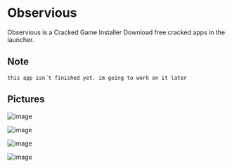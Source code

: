 # Observious
Observious is a Cracked Game Installer
Download free cracked apps in the launcher.


## Note
```
this app isn´t finished yet. im going to work on it later
```

## Pictures

![image](https://github.com/ASMRoyal/Observious/assets/89786570/bf0194d6-4fb6-420f-82f2-d40e16db4913)

![image](https://github.com/ASMRoyal/Observious/assets/89786570/fdf019fb-09fe-4c75-aeeb-d10187c615ac)

![image](https://github.com/ASMRoyal/Observious/assets/89786570/2a67d1ef-d000-472c-86c2-e2636442a3b6)

![image](https://github.com/ASMRoyal/Observious/assets/89786570/55cd5679-4e68-46da-829e-a8f51d2932a9)
